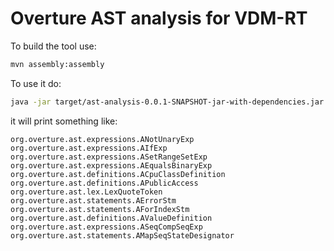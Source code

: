 # Overture AST analysis for VDM-RT


To build the tool use:

```bash
mvn assembly:assembly
```

To use it do:

```bash
java -jar target/ast-analysis-0.0.1-SNAPSHOT-jar-with-dependencies.jar /path/to/folder/with/RT/spectfiles
```

it will print something like:

```
org.overture.ast.expressions.ANotUnaryExp
org.overture.ast.expressions.AIfExp
org.overture.ast.expressions.ASetRangeSetExp
org.overture.ast.expressions.AEqualsBinaryExp
org.overture.ast.definitions.ACpuClassDefinition
org.overture.ast.definitions.APublicAccess
org.overture.ast.lex.LexQuoteToken
org.overture.ast.statements.AErrorStm
org.overture.ast.statements.AForIndexStm
org.overture.ast.definitions.AValueDefinition
org.overture.ast.expressions.ASeqCompSeqExp
org.overture.ast.statements.AMapSeqStateDesignator
```
